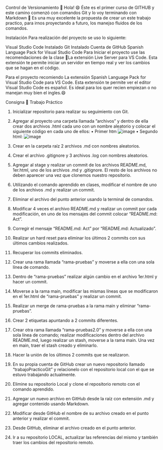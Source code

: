 Control de Versionamiento 📢
Hola! 😄 Éste es el primer curso de GITHUB y este camino comenzó con comandos Git y lo voy terminando con Markdown 👏 Es una muy excelente la propuesta de crear un este trabajo practico, para irnos proyectando a futuro, los manejso fluidos de los comandos.

Instalación
Para realización del proyecto se uso lo siguiente:

Visual Studio Code Instalado
Git Instalado
Cuenta de GitHub
Spanish Language Pack for Visual Studio Code
Para Iniciar el proyecto use las recomendaciones de la clase
📝La extensión Live Server para VS Code. Esta extensión te permite iniciar un servidor en tiempo real y ver los cambios que se hagan en el código.

Para el proyecto recomiendo
La extensión Spanish Language Pack for Visual Studio Code para VS Code. Esta extensión te permite ver el editor Visual Studio Code es español. Es ideal para los quer recien empiezan o no manejan muy bien el ingles.😄

Consigna 📄
Trabajo Práctico
1. Inicializar repositorio para realizar su seguimiento con Git.
2. Agregar al proyecto una carpeta llamada ”archivos” y dentro de ella crear dos
archivos .html cada uno con un nombre aleatorio y colocar el siguiente código en
cada uno de ellos:
• Primer htm
![image](https://user-images.githubusercontent.com/66065007/197019317-92ff94c2-5df7-4968-9446-98446f3f3634.png)
• Segundo html: 
![image](https://user-images.githubusercontent.com/66065007/197019397-c8ee137e-1ac6-446e-9437-f619e2502913.png)

3. Crear en la carpeta raíz 2 archivos .md con nombres aleatorios.
4. Crear el archivo .gitignore y 3 archivos .log con nombres aleatorios.
5. Agregar al stage y realizar un commit de los archivos README.md, 1er.html, uno de
los archivos .md y .gitignore. El resto de los archivos no deben aparecer una vez que
clonemos nuestro repositorio.
6. Utilizando el comando aprendido en clases, modificar el nombre de uno de los
archivos .md y realizar un commit.
7. Eliminar el archivo del punto anterior usando la terminal de comandos.
8. Modificar 4 veces el archivo README.md y realizar un commit por cada modificación,
en uno de los mensajes del commit colocar “README.md: Act”.
9. Corregir el mensaje “README.md: Act” por “README.md: Actualizado”.
10. Realizar un hard reset para eliminar los últimos 2 commits con sus últimos cambios
realizados.
11. Recuperar los commits eliminados.
12. Crear una rama llamada “rama-pruebas” y moverse a ella con una sola línea de
comando.
13. Dentro de “rama-pruebas” realizar algún cambio en el archivo 1er.html y hacer un
commit.
14. Moverse a la rama main, modificar las mismas líneas que se modificaron en el
1er.html de “rama-pruebas” y realizar un commit.
15. Realizar un merge de rama-pruebas a la rama main y eliminar “rama-pruebas”.
16. Crear 2 etiquetas apuntando a 2 commits diferentes.
17. Crear otra rama llamada “rama-pruebas2.0” y moverse a ella con una sola línea de
comando; realizar modificaciones dentro del archivo README.md, luego realizar un
stash, moverse a la rama main.
Una vez en main, traer el stash creado y eliminarlo.
18. Hacer la unión de los últimos 2 commits que se realizaron.
19. En su propia cuenta de GitHub crear un nuevo repositorio llamado
“trabajoPracticoGit” y relacionelo con el repositorio local con el que se estuvo
trabajando actualmente.
20. Elimine su repositorio Local y clone el repositorio remoto con el comando aprendido.
21. Agregar un nuevo archivo en GitHub desde la raíz con extensión .md y agregar
contenido usando Markdown.
22. Modificar desde GitHub el nombre de su archivo creado en el punto anterior y
realizar el commit.
23. Desde GitHub, eliminar el archivo creado en el punto anterior.
24. Ir a su repositorio LOCAL, actualizar las referencias del mismo y también traer los
cambios del repositorio remoto.
